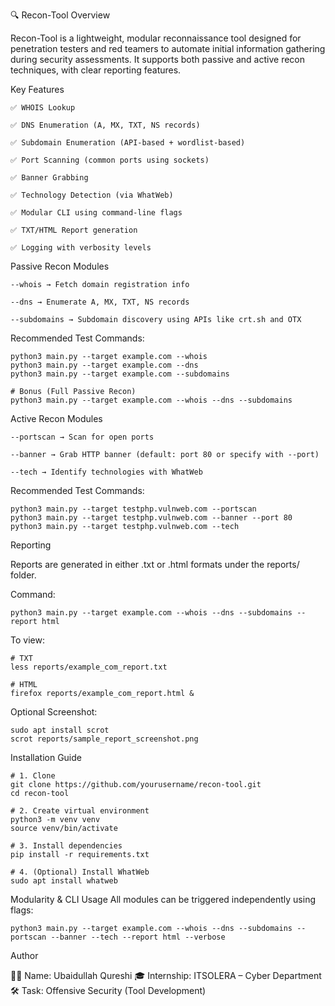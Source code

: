 🔍 Recon-Tool
Overview

Recon-Tool is a lightweight, modular reconnaissance tool designed for penetration testers and red teamers to automate initial information gathering during security assessments. It supports both passive and active recon techniques, with clear reporting features.


Key Features

    ✅ WHOIS Lookup

    ✅ DNS Enumeration (A, MX, TXT, NS records)

    ✅ Subdomain Enumeration (API-based + wordlist-based)

    ✅ Port Scanning (common ports using sockets)

    ✅ Banner Grabbing

    ✅ Technology Detection (via WhatWeb)

    ✅ Modular CLI using command-line flags

    ✅ TXT/HTML Report generation

    ✅ Logging with verbosity levels


Passive Recon Modules

    --whois → Fetch domain registration info

    --dns → Enumerate A, MX, TXT, NS records

    --subdomains → Subdomain discovery using APIs like crt.sh and OTX


Recommended Test Commands:

    python3 main.py --target example.com --whois  
    python3 main.py --target example.com --dns  
    python3 main.py --target example.com --subdomains  

    # Bonus (Full Passive Recon)
    python3 main.py --target example.com --whois --dns --subdomains


Active Recon Modules

    --portscan → Scan for open ports

    --banner → Grab HTTP banner (default: port 80 or specify with --port)

    --tech → Identify technologies with WhatWeb


Recommended Test Commands:

    python3 main.py --target testphp.vulnweb.com --portscan  
    python3 main.py --target testphp.vulnweb.com --banner --port 80  
    python3 main.py --target testphp.vulnweb.com --tech


Reporting

Reports are generated in either .txt or .html formats under the reports/ folder.

Command: 

    python3 main.py --target example.com --whois --dns --subdomains --report html

To view:

    # TXT
    less reports/example_com_report.txt

    # HTML
    firefox reports/example_com_report.html &


Optional Screenshot:

    sudo apt install scrot
    scrot reports/sample_report_screenshot.png


 Installation Guide

    # 1. Clone
    git clone https://github.com/yourusername/recon-tool.git  
    cd recon-tool

    # 2. Create virtual environment
    python3 -m venv venv  
    source venv/bin/activate  

    # 3. Install dependencies
    pip install -r requirements.txt  

    # 4. (Optional) Install WhatWeb
    sudo apt install whatweb  

Modularity & CLI Usage
All modules can be triggered independently using flags:

    python3 main.py --target example.com --whois --dns --subdomains --portscan --banner --tech --report html --verbose

Author

👨‍💻 Name: Ubaidullah Qureshi
🎓 Internship: ITSOLERA – Cyber Department
🛠️ Task: Offensive Security (Tool Development)




